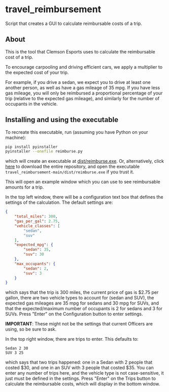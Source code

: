 # travel_reimbursement
Script that creates a GUI to calculate reimbursable costs of a trip.

## About

This is the tool that Clemson Esports uses to calculate the reimbursable cost of a trip.

To encourage carpooling and driving efficient cars, we apply a multiplier to the expected cost of your trip.

For example, if you drive a sedan, we expect you to drive at least one another person, as well as have a gas mileage of 35 mpg. If you have less gas mileage, you will only be reimbursed a proportional percentage of your trip (relative to the expected gas mileage), and similarly for the number of occupants in the vehicle.

## Installing and using the executable

To recreate this executable, run (assuming you have Python on your machine):

```bash
pip install pyinstaller
pyinstaller --onefile reimburse.py
```

which will create an executable at [dist/reimburse.exe](https://github.com/Clemson-Esports/travel_reimbursement/blob/main/dist/reimburse.exe). Or, alternatively, click [here](https://github.com/Clemson-Esports/travel_reimbursement/archive/refs/heads/main.zip) to download the entire repository, and open the executable `travel_reimbursement-main/dist/reimburse.exe` if you trust it.

This will open an example window which you can use to see reimbursable amounts for a trip.

In the top left window, there will be a configuration text box that defines the settings of the calculation. The default settings are:

```json
{
    "total_miles": 300,
    "gas_per_gal": 2.75,
    "vehicle_classes": [
        "sedan",
        "suv"
    ],
    "expected_mpg": {
        "sedan": 35,
        "suv": 30
    },
    "max_occupants": {
        "sedan": 2,
        "suv": 3
    }
}
```

which says that the trip is 300 miles, the current price of gas is $2.75 per gallon, there are two vehicle types to account for (sedan and SUV), the expected gas mileages are 35 mpg for sedans and 30 mpg for SUVs, and that the expected/maximum number of occupants is 2 for sedans and 3 for SUVs. Press "Enter" on the Configuration button to enter settings.

**IMPORTANT**: These might not be the settings that current Officers are using, so be sure to ask.

In the top right window, there are trips to enter. This defaults to:

```
Sedan 2 30
SUV 3 25
```

which says that two trips happened: one in a Sedan with 2 people that costed $30, and one in an SUV with 3 people that costed $35. You can enter any number of trips here, and the vehicle type is not case-sensitive, it just must be defined in the settings. Press "Enter" on the Trips button to calculate the reimbursable costs, which will display in the bottom window.